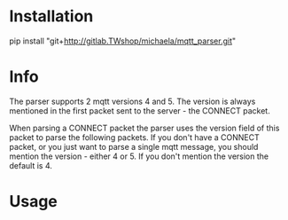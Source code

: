 # Installation
pip install "git+http://gitlab.TWshop/michaela/mqtt_parser.git" 

# Info
The parser supports 2 mqtt versions 4 and 5.
The version is always mentioned in the first packet sent to the server - the CONNECT packet.

When parsing a CONNECT packet the parser uses the version field of this packet to parse the following packets.
If you don't have a CONNECT packet, or you just want to parse a single mqtt message, you should mention the version - either 4 or 5.
If you don't mention the version the default is 4.

# Usage


